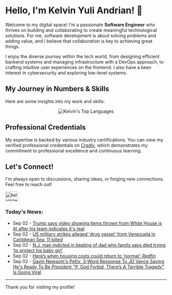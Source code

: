 # Hello, I'm Kelvin Yuli Andrian! 👋

Welcome to my digital space! I'm a passionate **Software Engineer** who thrives on building and collaborating to create meaningful technological solutions. For me, software development is about solving problems and adding value, and I believe that collaboration is key to achieving great things.

I enjoy the diverse journey within the tech world, from designing efficient backend systems and managing infrastructure with a DevOps approach, to crafting intuitive user experiences on the frontend. I also have a keen interest in cybersecurity and exploring low-level systems.

## My Journey in Numbers & Skills

Here are some insights into my work and skills:

<p align="center">
  <img src="https://github-readme-stats.vercel.app/api/top-langs/?username=kelvinzer0&layout=compact&theme=radical" alt="Kelvin's Top Languages" />
</p>

## Professional Credentials

My expertise is backed by various industry certifications. You can view my verified professional credentials on [Credly](https://www.credly.com/users/kelvin-yuli-andrian/badges), which demonstrates my commitment to professional excellence and continuous learning.

## Let's Connect!

I'm always open to discussions, sharing ideas, or forging new connections. Feel free to reach out!

<p align="left">
    <a href="https://linkedin.com/in/kelvinzero" target="blank"><img align="center" src="https://cdn.jsdelivr.net/npm/simple-icons@3.0.1/icons/linkedin.svg" alt="kelvinzero" height="30" width="40" /></a>
</p>

### Today's News:

<!-- feed start -->
- Sep 02 - [Trump says video showing items thrown from White House is AI after his team indicates it's real](https://www.yahoo.com/news/articles/trump-says-video-showing-items-220312099.html)
- Sep 02 - [US military strikes alleged 'drug vessel' from Venezuela in Caribbean Sea, 11 killed](https://www.yahoo.com/news/articles/us-military-strikes-alleged-drug-214201004.html)
- Sep 02 - [N.J. man indicted in beating of dad who family says died trying ‘to protect his baby girl’](https://www.yahoo.com/news/articles/n-j-man-indicted-beating-185945818.html)
- Sep 02 - [Here’s when housing costs could return to ‘normal’: Redfin](https://www.yahoo.com/news/articles/housing-costs-could-return-normal-201327543.html)
- Sep 02 - [Gavin Newsom's Petty, 3-Word Response To JD Vance Saying He's Ready To Be President "If, God Forbid, There’s A Terrible Tragedy" Is Going Viral](https://www.yahoo.com/news/articles/gavin-newsoms-petty-3-word-194803294.html)
<!-- feed end -->

---

Thank you for visiting my profile!
